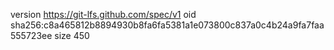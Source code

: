 version https://git-lfs.github.com/spec/v1
oid sha256:c8a465812b8894930b8fa6fa5381a1e073800c837a0c4b24a9fa7faa555723ee
size 450
